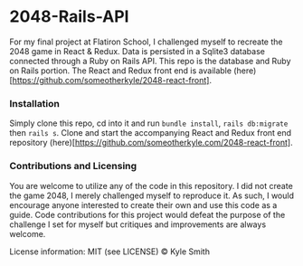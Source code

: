 # 2048-Rails-API


For my final project at Flatiron School, I challenged myself to recreate the 2048 game in React & Redux. Data is persisted in a Sqlite3 database connected through a Ruby on Rails API. This repo is the database and Ruby on Rails portion. The React and Redux front end is available (here)[https://github.com/someotherkyle/2048-react-front].

### Installation

Simply clone this repo, cd into it and run `bundle install`, `rails db:migrate` then `rails s`. Clone and start the accompanying React and Redux front end repository (here)[https://github.com/someotherkyle.com/2048-react-front]. 

### Contributions and Licensing

You are welcome to utilize any of the code in this repository. I did not create the game 2048, I merely challenged myself to reproduce it. As such, I would encourage anyone interested to create their own and use this code as a guide. Code contributions for this project would defeat the purpose of the challenge I set for myself but critiques and improvements are always welcome.

License information: MIT (see LICENSE) © Kyle Smith